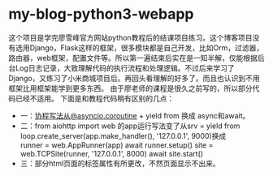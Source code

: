 # my-blog-python3-webapp
这个项目是学完廖雪峰官方网站python教程后的结课项目练习。这个博客项目没有选用Django，Flask这样的框架，很多模块都是自己开发，比如Orm，过滤器，路由器，web框架，配置文件等。所以第一遍结束后实在是一知半解，仅能根据后台Log日志记录，大致理解代码的执行流程和处理逻辑。不过后来学习了Django，又练习了小米商城项目后。再回头看理解的好多了。而且也认识到不用框架比用框架能学到更多东西。
由于廖老师的课程是很久之前写的，所以部分代码已经不适用。
下面是和教程代码稍有区别的几点：
- 一：协程写法从@asyncio.coroutine + yield from 换成 async和await。
- 二：from aiohttp import web 的app运行写法变了从srv = yield from loop.create_server(app.make_handler(), '127.0.0.1', 9000)换成    
    runner = web.AppRunner(app)
    await runner.setup()
    site = web.TCPSite(runner, '127.0.0.1', 8000)
    await site.start()
- 三：部分html页面的标签属性有所更改，不然页面显示不出来。
